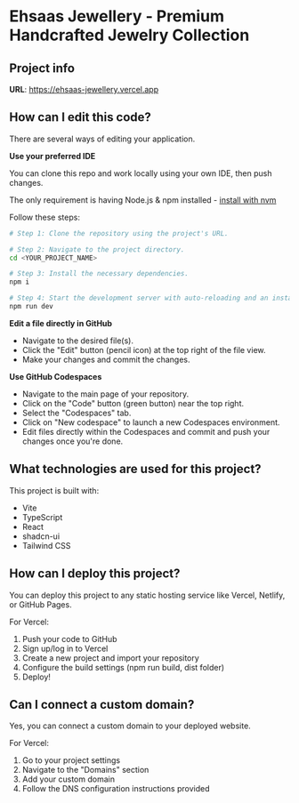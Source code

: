 # Ehsaas Jewellery - Premium Handcrafted Jewelry Collection

## Project info

**URL**: https://ehsaas-jewellery.vercel.app

## How can I edit this code?

There are several ways of editing your application.

**Use your preferred IDE**

You can clone this repo and work locally using your own IDE, then push changes.

The only requirement is having Node.js & npm installed - [install with nvm](https://github.com/nvm-sh/nvm#installing-and-updating)

Follow these steps:

```sh
# Step 1: Clone the repository using the project's URL.

# Step 2: Navigate to the project directory.
cd <YOUR_PROJECT_NAME>

# Step 3: Install the necessary dependencies.
npm i

# Step 4: Start the development server with auto-reloading and an instant preview.
npm run dev
```

**Edit a file directly in GitHub**

- Navigate to the desired file(s).
- Click the "Edit" button (pencil icon) at the top right of the file view.
- Make your changes and commit the changes.

**Use GitHub Codespaces**

- Navigate to the main page of your repository.
- Click on the "Code" button (green button) near the top right.
- Select the "Codespaces" tab.
- Click on "New codespace" to launch a new Codespaces environment.
- Edit files directly within the Codespaces and commit and push your changes once you're done.

## What technologies are used for this project?

This project is built with:

- Vite
- TypeScript
- React
- shadcn-ui
- Tailwind CSS

## How can I deploy this project?

You can deploy this project to any static hosting service like Vercel, Netlify, or GitHub Pages.

For Vercel:
1. Push your code to GitHub
2. Sign up/log in to Vercel
3. Create a new project and import your repository
4. Configure the build settings (npm run build, dist folder)
5. Deploy!

## Can I connect a custom domain?

Yes, you can connect a custom domain to your deployed website.

For Vercel:
1. Go to your project settings
2. Navigate to the "Domains" section
3. Add your custom domain
4. Follow the DNS configuration instructions provided
